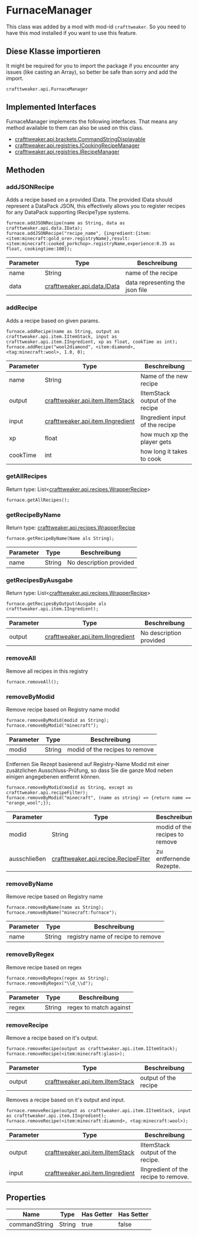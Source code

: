 # FurnaceManager



This class was added by a mod with mod-id `crafttweaker`. So you need to have this mod installed if you want to use this feature.

## Diese Klasse importieren
It might be required for you to import the package if you encounter any issues (like casting an Array), so better be safe than sorry and add the import.
```zenscript
crafttweaker.api.FurnaceManager
```

## Implemented Interfaces
FurnaceManager implements the following interfaces. That means any method available to them can also be used on this class.
- [crafttweaker.api.brackets.CommandStringDisplayable](/vanilla/api/brackets/CommandStringDisplayable)
- [crafttweaker.api.registries.ICookingRecipeManager](/vanilla/api/managers/ICookingRecipeManager)
- [crafttweaker.api.registries.IRecipeManager](/vanilla/api/managers/IRecipeManager)

## Methoden
### addJSONRecipe

Adds a recipe based on a provided IData. The provided IData should represent a DataPack JSON, this effectively allows you to register recipes for any DataPack supporting IRecipeType systems.

```zenscript
furnace.addJSONRecipe(name as String, data as crafttweaker.api.data.IData);
furnace.addJSONRecipe("recipe_name", {ingredient:{item:<item:minecraft:gold_ore>.registryName},result:<item:minecraft:cooked_porkchop>.registryName,experience:0.35 as float, cookingtime:100});
```

| Parameter | Type                                                   | Beschreibung                    |
| --------- | ------------------------------------------------------ | ------------------------------- |
| name      | String                                                 | name of the recipe              |
| data      | [crafttweaker.api.data.IData](/vanilla/api/data/IData) | data representing the json file |


### addRecipe

Adds a recipe based on given params.

```zenscript
furnace.addRecipe(name as String, output as crafttweaker.api.item.IItemStack, input as crafttweaker.api.item.IIngredient, xp as float, cookTime as int);
furnace.addRecipe("wool2diamond", <item:diamond>, <tag:minecraft:wool>, 1.0, 0);
```

| Parameter | Type                                                                | Beschreibung                    |
| --------- | ------------------------------------------------------------------- | ------------------------------- |
| name      | String                                                              | Name of the new recipe          |
| output    | [crafttweaker.api.item.IItemStack](/vanilla/api/items/IItemStack)   | IItemStack output of the recipe |
| input     | [crafttweaker.api.item.IIngredient](/vanilla/api/items/IIngredient) | IIngredient input of the recipe |
| xp        | float                                                               | how much xp the player gets     |
| cookTime  | int                                                                 | how long it takes to cook       |


### getAllRecipes

Return type: List&lt;[crafttweaker.api.recipes.WrapperRecipe](/vanilla/api/recipe/WrapperRecipe)&gt;

```zenscript
furnace.getAllRecipes();
```

### getRecipeByName

Return type: [crafttweaker.api.recipes.WrapperRecipe](/vanilla/api/recipe/WrapperRecipe)

```zenscript
furnace.getRecipeByName(Name als String);
```

| Parameter | Type   | Beschreibung            |
| --------- | ------ | ----------------------- |
| name      | String | No description provided |


### getRecipesByAusgabe

Return type: List&lt;[crafttweaker.api.recipes.WrapperRecipe](/vanilla/api/recipe/WrapperRecipe)&gt;

```zenscript
furnace.getRecipesByOutput(Ausgabe als crafttweaker.api.item.IIngredient);
```

| Parameter | Type                                                                | Beschreibung            |
| --------- | ------------------------------------------------------------------- | ----------------------- |
| output    | [crafttweaker.api.item.IIngredient](/vanilla/api/items/IIngredient) | No description provided |


### removeAll

Remove all recipes in this registry

```zenscript
furnace.removeAll();
```

### removeByModid

Remove recipe based on Registry name modid

```zenscript
furnace.removeByModid(modid as String);
furnace.removeByModid("minecraft");
```

| Parameter | Type   | Beschreibung                   |
| --------- | ------ | ------------------------------ |
| modid     | String | modid of the recipes to remove |



Entfernen Sie Rezept basierend auf Registry-Name Modid mit einer zusätzlichen Ausschluss-Prüfung, so dass Sie die ganze Mod neben einigen angegebenen entfernt können.

```zenscript
furnace.removeByModid(modid as String, except as crafttweaker.api.recipeFilter);
furnace.removeByModid("minecraft", (name as string) => {return name == "orange_wool";});
```

| Parameter    | Type                                                                     | Beschreibung                   |
| ------------ | ------------------------------------------------------------------------ | ------------------------------ |
| modid        | String                                                                   | modid of the recipes to remove |
| ausschließen | [crafttweaker.api.recipe.RecipeFilter](/vanilla/api/recipe/RecipeFilter) | zu entfernende Rezepte.        |


### removeByName

Remove recipe based on Registry name

```zenscript
furnace.removeByName(name as String);
furnace.removeByName("minecraft:furnace");
```

| Parameter | Type   | Beschreibung                      |
| --------- | ------ | --------------------------------- |
| name      | String | registry name of recipe to remove |


### removeByRegex

Remove recipe based on regex

```zenscript
furnace.removeByRegex(regex as String);
furnace.removeByRegex("\\d_\\d");
```

| Parameter | Type   | Beschreibung           |
| --------- | ------ | ---------------------- |
| regex     | String | regex to match against |


### removeRecipe

Remove a recipe based on it's output.

```zenscript
furnace.removeRecipe(output as crafttweaker.api.item.IItemStack);
furnace.removeRecipe(<item:minecraft:glass>);
```

| Parameter | Type                                                              | Beschreibung         |
| --------- | ----------------------------------------------------------------- | -------------------- |
| output    | [crafttweaker.api.item.IItemStack](/vanilla/api/items/IItemStack) | output of the recipe |



Removes a recipe based on it's output and input.

```zenscript
furnace.removeRecipe(output as crafttweaker.api.item.IItemStack, input as crafttweaker.api.item.IIngredient);
furnace.removeRecipe(<item:minecraft:diamond>, <tag:minecraft:wool>);
```

| Parameter | Type                                                                | Beschreibung                         |
| --------- | ------------------------------------------------------------------- | ------------------------------------ |
| output    | [crafttweaker.api.item.IItemStack](/vanilla/api/items/IItemStack)   | IItemStack output of the recipe.     |
| input     | [crafttweaker.api.item.IIngredient](/vanilla/api/items/IIngredient) | IIngredient of the recipe to remove. |



## Properties

| Name          | Type   | Has Getter | Has Setter |
| ------------- | ------ | ---------- | ---------- |
| commandString | String | true       | false      |

